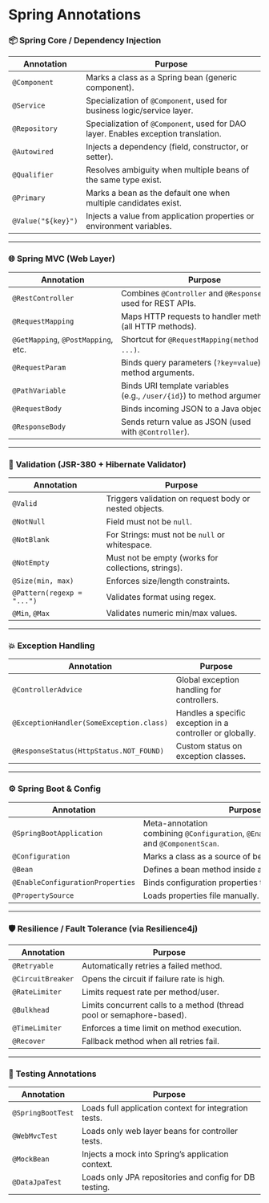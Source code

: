 # Spring Annotations

### 📦 **Spring Core / Dependency Injection**

| Annotation | Purpose |
| --- | --- |
| `@Component` | Marks a class as a Spring bean (generic component). |
| `@Service` | Specialization of `@Component`, used for business logic/service layer. |
| `@Repository` | Specialization of `@Component`, used for DAO layer. Enables exception translation. |
| `@Autowired` | Injects a dependency (field, constructor, or setter). |
| `@Qualifier` | Resolves ambiguity when multiple beans of the same type exist. |
| `@Primary` | Marks a bean as the default one when multiple candidates exist. |
| `@Value("${key}")` | Injects a value from application properties or environment variables. |

---

### 🌐 **Spring MVC (Web Layer)**

| Annotation | Purpose |
| --- | --- |
| `@RestController` | Combines `@Controller` and `@ResponseBody` — used for REST APIs. |
| `@RequestMapping` | Maps HTTP requests to handler methods (all HTTP methods). |
| `@GetMapping`, `@PostMapping`, etc. | Shortcut for `@RequestMapping(method = ...)`. |
| `@RequestParam` | Binds query parameters (`?key=value`) to method arguments. |
| `@PathVariable` | Binds URI template variables (e.g., `/user/{id}`) to method arguments. |
| `@RequestBody` | Binds incoming JSON to a Java object. |
| `@ResponseBody` | Sends return value as JSON (used with `@Controller`). |

---

### 🔐 **Validation (JSR-380 + Hibernate Validator)**

| Annotation | Purpose |
| --- | --- |
| `@Valid` | Triggers validation on request body or nested objects. |
| `@NotNull` | Field must not be `null`. |
| `@NotBlank` | For Strings: must not be `null` or whitespace. |
| `@NotEmpty` | Must not be empty (works for collections, strings). |
| `@Size(min, max)` | Enforces size/length constraints. |
| `@Pattern(regexp = "...")` | Validates format using regex. |
| `@Min`, `@Max` | Validates numeric min/max values. |

---

### 💥 **Exception Handling**

| Annotation | Purpose |
| --- | --- |
| `@ControllerAdvice` | Global exception handling for controllers. |
| `@ExceptionHandler(SomeException.class)` | Handles a specific exception in a controller or globally. |
| `@ResponseStatus(HttpStatus.NOT_FOUND)` | Custom status on exception classes. |

---

### ⚙️ **Spring Boot & Config**

| Annotation | Purpose |
| --- | --- |
| `@SpringBootApplication` | Meta-annotation combining `@Configuration`, `@EnableAutoConfiguration`, and `@ComponentScan`. |
| `@Configuration` | Marks a class as a source of bean definitions. |
| `@Bean` | Defines a bean method inside a `@Configuration` class. |
| `@EnableConfigurationProperties` | Binds configuration properties to POJOs. |
| `@PropertySource` | Loads properties file manually. |

---

### 🛡️ **Resilience / Fault Tolerance (via Resilience4j)**

| Annotation | Purpose |
| --- | --- |
| `@Retryable` | Automatically retries a failed method. |
| `@CircuitBreaker` | Opens the circuit if failure rate is high. |
| `@RateLimiter` | Limits request rate per method/user. |
| `@Bulkhead` | Limits concurrent calls to a method (thread pool or semaphore-based). |
| `@TimeLimiter` | Enforces a time limit on method execution. |
| `@Recover` | Fallback method when all retries fail. |

---

### 🧪 **Testing Annotations**

| Annotation | Purpose |
| --- | --- |
| `@SpringBootTest` | Loads full application context for integration tests. |
| `@WebMvcTest` | Loads only web layer beans for controller tests. |
| `@MockBean` | Injects a mock into Spring’s application context. |
| `@DataJpaTest` | Loads only JPA repositories and config for DB testing. |

